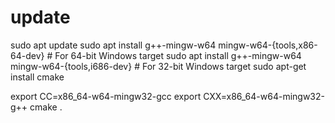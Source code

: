 # update
sudo apt update
sudo apt install g++-mingw-w64 mingw-w64-{tools,x86-64-dev}  # For 64-bit Windows target
sudo apt install g++-mingw-w64 mingw-w64-{tools,i686-dev}  # For 32-bit Windows target
sudo apt-get install cmake

export CC=x86_64-w64-mingw32-gcc
export CXX=x86_64-w64-mingw32-g++
cmake .